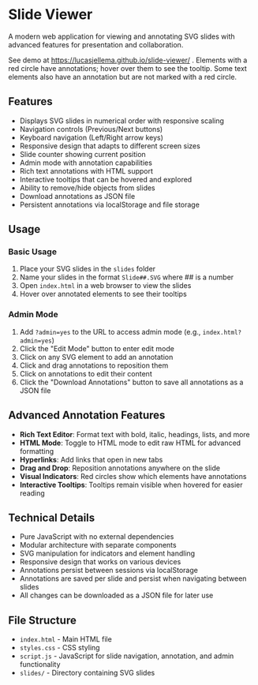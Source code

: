 # Slide Viewer

A modern web application for viewing and annotating SVG slides with advanced features for presentation and collaboration.

See demo at https://lucasjellema.github.io/slide-viewer/ . Elements with a red circle have annotations; hover over them to see the tooltip. Some text elements also have an annotation but are not marked with a red circle.



## Features

- Displays SVG slides in numerical order with responsive scaling
- Navigation controls (Previous/Next buttons)
- Keyboard navigation (Left/Right arrow keys)
- Responsive design that adapts to different screen sizes
- Slide counter showing current position
- Admin mode with annotation capabilities
- Rich text annotations with HTML support
- Interactive tooltips that can be hovered and explored
- Ability to remove/hide objects from slides
- Download annotations as JSON file
- Persistent annotations via localStorage and file storage

## Usage

### Basic Usage
1. Place your SVG slides in the `slides` folder
2. Name your slides in the format `Slide##.SVG` where ## is a number
3. Open `index.html` in a web browser to view the slides
4. Hover over annotated elements to see their tooltips

### Admin Mode
1. Add `?admin=yes` to the URL to access admin mode (e.g., `index.html?admin=yes`)
2. Click the "Edit Mode" button to enter edit mode
3. Click on any SVG element to add an annotation
4. Click and drag annotations to reposition them
5. Click on annotations to edit their content
6. Click the "Download Annotations" button to save all annotations as a JSON file

## Advanced Annotation Features

- **Rich Text Editor**: Format text with bold, italic, headings, lists, and more
- **HTML Mode**: Toggle to HTML mode to edit raw HTML for advanced formatting
- **Hyperlinks**: Add links that open in new tabs
- **Drag and Drop**: Reposition annotations anywhere on the slide
- **Visual Indicators**: Red circles show which elements have annotations
- **Interactive Tooltips**: Tooltips remain visible when hovered for easier reading

## Technical Details

- Pure JavaScript with no external dependencies
- Modular architecture with separate components
- SVG manipulation for indicators and element handling
- Responsive design that works on various devices
- Annotations persist between sessions via localStorage
- Annotations are saved per slide and persist when navigating between slides
- All changes can be downloaded as a JSON file for later use

## File Structure

- `index.html` - Main HTML file
- `styles.css` - CSS styling
- `script.js` - JavaScript for slide navigation, annotation, and admin functionality
- `slides/` - Directory containing SVG slides
